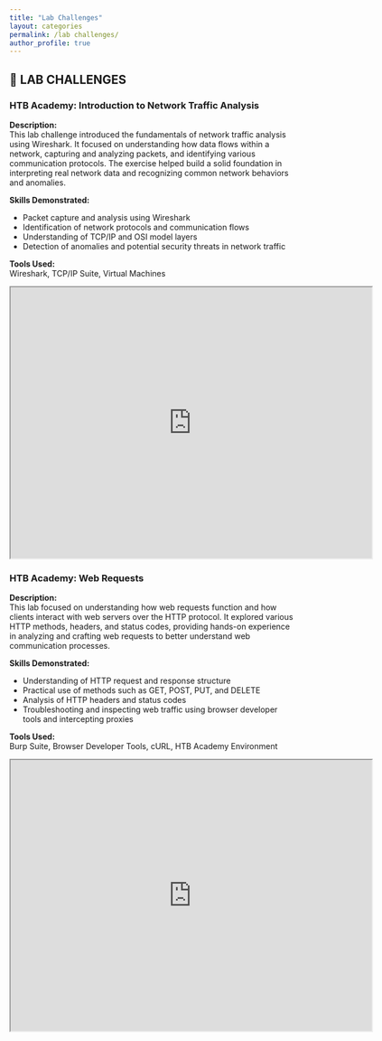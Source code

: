 ```yaml
---
title: "Lab Challenges"
layout: categories
permalink: /lab challenges/
author_profile: true
---
```

## 🧠 LAB CHALLENGES

### **HTB Academy: Introduction to Network Traffic Analysis**

**Description:**  
This lab challenge introduced the fundamentals of network traffic analysis using Wireshark. It focused on understanding how data flows within a network, capturing and analyzing packets, and identifying various communication protocols. The exercise helped build a solid foundation in interpreting real network data and recognizing common network behaviors and anomalies.

**Skills Demonstrated:**  
- Packet capture and analysis using Wireshark  
- Identification of network protocols and communication flows  
- Understanding of TCP/IP and OSI model layers  
- Detection of anomalies and potential security threats in network traffic  

**Tools Used:**  
Wireshark, TCP/IP Suite, Virtual Machines
<iframe src="https://drive.google.com/file/d/1kgCMMzi1gKhh124QgAxbREvcqC4JICGM/preview" width="640" height="480" allow="autoplay"></iframe>

### **HTB Academy: Web Requests**

**Description:**  
This lab focused on understanding how web requests function and how clients interact with web servers over the HTTP protocol. It explored various HTTP methods, headers, and status codes, providing hands-on experience in analyzing and crafting web requests to better understand web communication processes.

**Skills Demonstrated:**  
- Understanding of HTTP request and response structure  
- Practical use of methods such as GET, POST, PUT, and DELETE  
- Analysis of HTTP headers and status codes  
- Troubleshooting and inspecting web traffic using browser developer tools and intercepting proxies  

**Tools Used:**  
Burp Suite, Browser Developer Tools, cURL, HTB Academy Environment
<iframe src="https://drive.google.com/file/d/1r8YTaeftyTS3gOFMJTz8sdtz38_W9j90/preview" width="640" height="480" allow="autoplay"></iframe>
